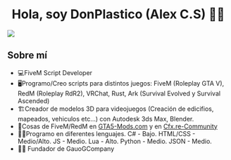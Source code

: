 <div align="center">
  <h1 align="center"> Hola, soy DonPlastico (Alex C.S) 🖖🏻</h1>
</div>
<img src="https://i.imgur.com/yCHGzHd.png">

## Sobre mí

- 💻FiveM Script Developer
- 🖥️Programo/Creo scripts para distintos juegos: FiveM (Roleplay GTA V), RedM (Roleplay RdR2), VRChat, Rust, Ark (Survival Evolved y Survival Ascended)
- 🏗️Creador de modelos 3D para videojuegos (Creación de edicifios, mapeados, vehiculos etc...) con Autodesk 3ds Max, Blender.
- 📝Cosas de FiveM/RedM en [GTA5-Mods.com](https://es.gta5-mods.com/) y en [Cfx.re-Community](https://forum.cfx.re/)
- ✍🏻Programo en diferentes lenguajes. C# - Bajo. HTML/CSS - Medio/Alto. JS - Medio. Lua - Alto. Python - Medio. JSON - Medio.
- 🧑‍🏫 Fundador de GauoGCompany
<br>

